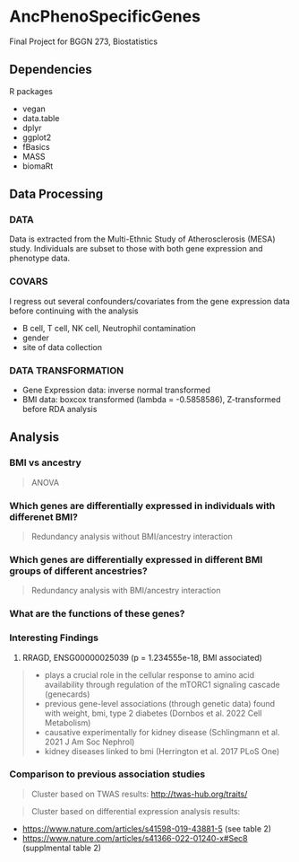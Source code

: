 # AncPhenoSpecificGenes

Final Project for BGGN 273, Biostatistics

## Dependencies

R packages

- vegan
- data.table
- dplyr
- ggplot2
- fBasics
- MASS
- biomaRt

## Data Processing

### DATA

Data is extracted from the Multi-Ethnic Study of Atherosclerosis (MESA) study. Individuals are subset to those with both gene expression and phenotype data.

### COVARS

I regress out several confounders/covariates from the gene expression data before continuing with the analysis

- B cell, T cell, NK cell, Neutrophil contamination
- gender
- site of data collection

### DATA TRANSFORMATION

- Gene Expression data: inverse normal transformed
- BMI data: boxcox transformed (lambda = -0.5858586), Z-transformed before RDA analysis

## Analysis

### BMI vs ancestry

> ANOVA

### Which genes are differentially expressed in individuals with differenet BMI?

> Redundancy analysis without BMI/ancestry interaction

### Which genes are differentially expressed in different BMI groups of different ancestries?

> Redundancy analysis with BMI/ancestry interaction

### What are the functions of these genes?

### Interesting Findings

1. RRAGD, ENSG00000025039 (p = 1.234555e-18, BMI associated)

> - plays a crucial role in the cellular response to amino acid availability through regulation of the mTORC1 signaling cascade (genecards)
> - previous gene-level associations (through genetic data) found with weight, bmi, type 2 diabetes (Dornbos et al. 2022 Cell Metabolism)
> - causative experimentally for kidney disease (Schlingmann et al. 2021 J Am Soc Nephrol)
> - kidney diseases linked to bmi (Herrington et al. 2017 PLoS One)

### Comparison to previous association studies

> Cluster based on TWAS results: http://twas-hub.org/traits/

> Cluster based on differential expression analysis results:

- https://www.nature.com/articles/s41598-019-43881-5 (see table 2)
- https://www.nature.com/articles/s41366-022-01240-x#Sec8 (supplmental table 2)

